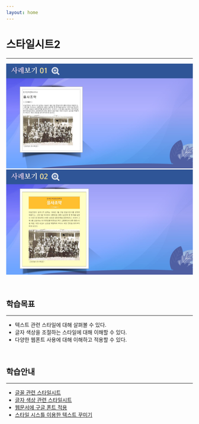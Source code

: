 ```yaml
---
layout: home
---
```


# 스타일시트2
---
![html511_04](./img/html511_04.png)
![html511_05](./img/html511_05.png)

<br>

## 학습목표
---
* 텍스트 관련 스타일에 대해 살펴볼 수 있다.
* 글자 색상을 조절하는 스타일에 대해 이해할 수 있다.
* 다양한 웹폰트 사용에 대해 이해하고 적용할 수 있다.

<br>

## 학습안내
---
* [글꼴 관련 스타일시트](글꼴관련)
* [글자 색상 관련 스타일시트](색상관련)
* [웹문서에 구글 폰트 적용](구글폰트)
* [스타일 시스틀 이용한 텍스트 꾸미기](텍스트꾸미기)

